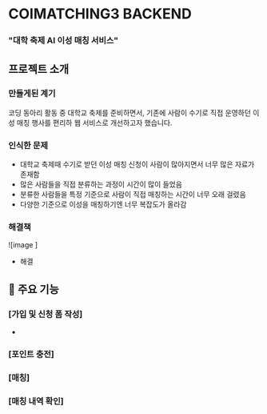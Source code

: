 # COIMATCHING3 BACKEND

### "대학 축제 AI 이성 매칭 서비스"



## 프로젝트 소개
### 만들게된 계기
코딩 동아리 활동 중 대학교 축제를 준비하면서, 기존에 사람이 수기로 직접 운영하던 이성 매칭 행사를 편리하 웹 서비스로 개선하고자 했습니다.

### 인식한 문제
 - 대학교 축제때 수기로 받던 이성 매칭 신청이 사람이 많아지면서 너무 많은 자료가 존재함
 - 많은 사람들을 직접 분류하는 과정이 시간이 많이 들었음
 - 분류한 사람들을 특정 기준으로 사람이 직접 매칭하는 시간이 너무 오래 걸렸음
 - 다양한 기준으로 이성을 매칭하기엔 너무 복잡도가 올라감

### 해결책
![image ]
- 해결

### 

## 🎈 주요 기능

### [가입 및 신청 폼 작성]
- 

### [포인트 충전]

### [매칭]

### [매칭 내역 확인]

